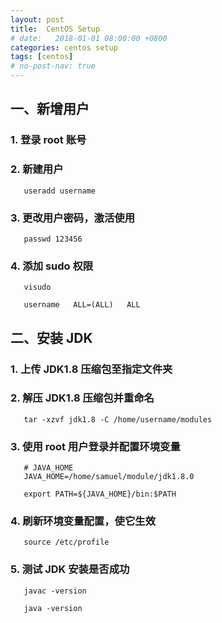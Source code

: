 ```yaml
---
layout: post
title:  CentOS Setup
# date:   2018-01-01 08:00:00 +0800
categories: centos setup
tags: [centos]
# no-post-nav: true
---
```


## 一、新增用户  

### 1. 登录 root 账号  

### 2. 新建用户  

```
   useradd username
```    

### 3. 更改用户密码，激活使用  

```
   passwd 123456
```

### 4. 添加 sudo 权限  

```
   visudo

   username   ALL=(ALL)   ALL
```  


## 二、安装 JDK  

### 1. 上传 JDK1.8 压缩包至指定文件夹  

### 2. 解压 JDK1.8 压缩包并重命名  

```
   tar -xzvf jdk1.8 -C /home/username/modules
```

### 3. 使用 root 用户登录并配置环境变量
 
```
   # JAVA_HOME
   JAVA_HOME=/home/samuel/module/jdk1.8.0

   export PATH=${JAVA_HOME}/bin:$PATH
```

### 4. 刷新环境变量配置，使它生效    

```
   source /etc/profile
```

### 5. 测试 JDK 安装是否成功  

```
   javac -version

   java -version
```